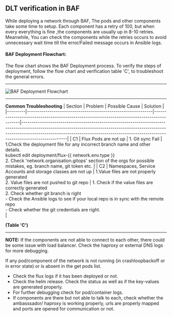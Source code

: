 ## DLT verification in BAF
While deploying a network through BAF, The pods and other components take some time to setup.
Each component has a retry of 100, but when every everything is fine ,the components are usually up in 8-10 retries. Meanwhile,  You can check the components while the retries occurs to avoid unnecessary wait time till the error/Failed message occurs in Ansible logs.

#### BAF Deployment Flowchart:

The flow chart shows the BAF Deployment process. To verify the steps of deployment, follow the flow chart and verification table 'C', to troubleshoot the general errors.

----
![BAF Deployment Flowchart](Dragster.jpg)

---
**Common Troubleshooting**
| Section | Problem                                                     | Possible Cause                                                                            | Solution                                                                                                                                                                                                                                                       |
|---------|-------------------------------------------------------------|-------------------------------------------------------------------------------------------|----------------------------------------------------------------------------------------------------------------------------------------------------------------------------------------------------------------------------------------------------------------|
| C1      | Flux Pods are not up                                        | 1. Git sync Fail                                                                          | 1.Check the deployment file for any incorrect branch name and other details.<br/>  kubectl edit deployment/flux-{{ network.env.type }}<br/>  2. Check 'network.organisation.gitops' section of the orgs for possible mistakes, eg. branch name, git token etc. |
| C2      | Namespaces, Service Accounts and storage classes are not up | 1.Value files are not properly generated<br/>   2. Value files are not pushed to git repo | 1. Check if the value files are correctly generated <br/> 2. Check whether git branch is right <br/>    - Check the Ansible logs to see if your local repo is in sync with the remote repo <br/>    - Check whether the git credentials are right. <br/>       |

**(Table 'C')**

----
**NOTE:**
If the components are not able to connect to each other, there could be some issue with load balancer. Check the haproxy or external DNS logs for more debugging.

If any pod/component of the network is not running (in crashloopbackoff or in error state) or is absent in the get pods list.

- Check the flux logs if it has been deployed or not.
- Check the helm release. Check the status as well as if the key-values are generated properly.
- For further debugging check for pod/container logs.
- If components are there but not able to talk to each, check whether the ambasssador/ haproxy is working properly, urls are properly mapped and ports are opened for communication or not.
